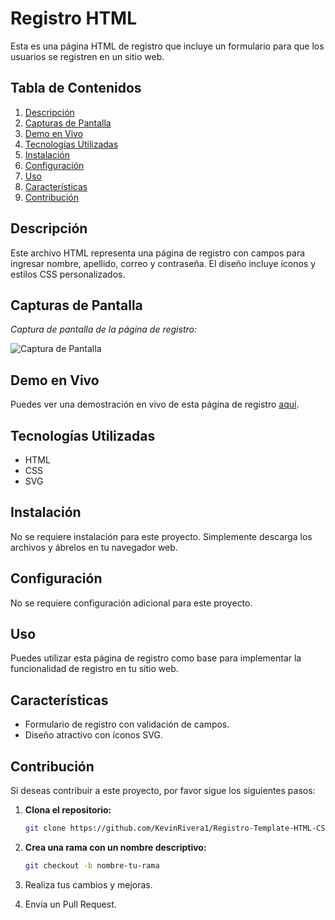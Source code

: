 # Registro HTML

Esta es una página HTML de registro que incluye un formulario para que los usuarios se registren en un sitio web.

## Tabla de Contenidos

1. [Descripción](#descripción)
2. [Capturas de Pantalla](#capturas-de-pantalla)
3. [Demo en Vivo](#demo-en-vivo)
4. [Tecnologías Utilizadas](#tecnologías-utilizadas)
5. [Instalación](#instalación)
6. [Configuración](#configuración)
7. [Uso](#uso)
8. [Características](#características)
9. [Contribución](#contribución)


## Descripción

Este archivo HTML representa una página de registro con campos para ingresar nombre, apellido, correo y contraseña. El diseño incluye íconos y estilos CSS personalizados.

## Capturas de Pantalla

*Captura de pantalla de la página de registro:*

![Captura de Pantalla](screenshot.png)

## Demo en Vivo

Puedes ver una demostración en vivo de esta página de registro [aquí](URL_DEMO_EN_VIVO).

## Tecnologías Utilizadas

- HTML
- CSS
- SVG

## Instalación

No se requiere instalación para este proyecto. Simplemente descarga los archivos y ábrelos en tu navegador web.

## Configuración

No se requiere configuración adicional para este proyecto.

## Uso

Puedes utilizar esta página de registro como base para implementar la funcionalidad de registro en tu sitio web.

## Características

- Formulario de registro con validación de campos.
- Diseño atractivo con íconos SVG.

## Contribución

Si deseas contribuir a este proyecto, por favor sigue los siguientes pasos:

1. **Clona el repositorio:**

    ```bash
    git clone https://github.com/KevinRivera1/Registro-Template-HTML-CSS.git
    ```

2. **Crea una rama con un nombre descriptivo:**

    ```bash
    git checkout -b nombre-tu-rama
    ```

3. Realiza tus cambios y mejoras.
4. Envía un Pull Request.